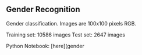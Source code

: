 ## Gender Recognition

Gender classification. Images are 100x100 pixels RGB. 

Training set: 10586 images
Test set: 2647 images 


Python Notebook: [here](gender
